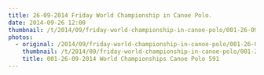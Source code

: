 ```yaml
---
title: 26-09-2014 Friday World Championship in Canoe Polo.
date: 2014-09-26 12:00
thumbnail: /t/2014/09/friday-world-championship-in-canoe-polo/001-26-09-2014-world-championships-canoe-polo-591.jpg
photos:
  - original: /2014/09/friday-world-championship-in-canoe-polo/001-26-09-2014-world-championships-canoe-polo-591.jpg
    thumbnail: /t/2014/09/friday-world-championship-in-canoe-polo/001-26-09-2014-world-championships-canoe-polo-591.jpg
    title: 001-26-09-2014 World Championships Canoe Polo 591
---
```

